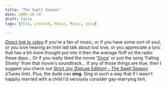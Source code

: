 ```yaml
---
title: 'The Swell Season'
date: 2009-10-28
draft: false
tags: [folk, ireland, Music, Music, once]

---
```


 _[Direct link to video](http://www.youtube.com/watch?v=JTenMfvxACc)_ If you're a fan of music, or if you have some sort of soul, or you love hearing an Irish lad talk about lost love, or you appreciate a lyric that has a bit more thought put into it then the average fluff on the radio these days... Or if you really liked the movie '[Once](http://us.imdb.com/title/tt0907657/)' or just the song 'Falling Slowly' from that movie's soundtrack... If any of those things are true, then I suggest you check out [Strict Joy (Deluxe Edition) - The Swell Season](http://click.linksynergy.com/fs-bin/stat?id=6PFrOqNV4B8&offerid=146261&type=3&subid=0&tmpid=1826&RD_PARM1=http%253A%252F%252Fitunes.apple.com%252Fca%252Falbum%252Fstrict-joy-deluxe-edition%252Fid334528009%253Fuo%253D4%2526partnerId%253D30) (iTunes link). Plus, the dude can **sing**. Sing in such a way that if I wasn't happily married with a child I'd seriously consider gay-marrying him.